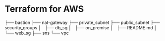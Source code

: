# Terraform for AWS

├── bastion
├── nat-gateway
├── private_subnet
├── public_subnet
├── security_groups
│   ├── db_sg
│   ├── on_premise
│   ├── README.md
│   └── web_sg
├── sns
└── vpc
